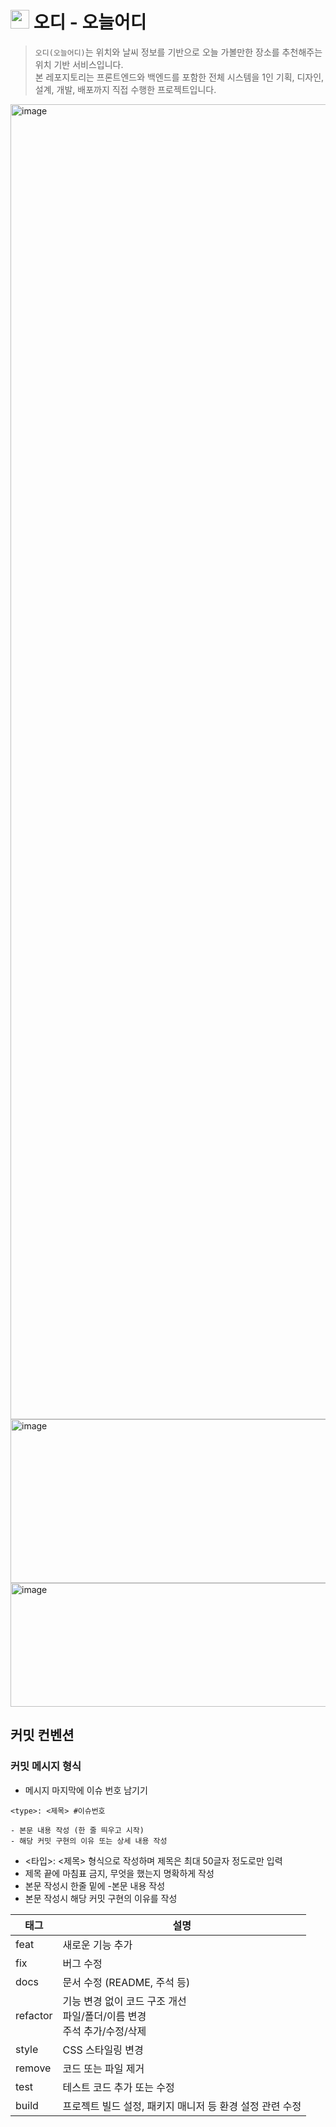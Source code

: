 # <img src="https://github.com/user-attachments/assets/3dab4b0c-3498-4ebe-bc56-1a17207d16d9" width="30px" height="30px"> 오디 - 오늘어디
> `오디(오늘어디)`는 위치와 날씨 정보를 기반으로 오늘 가볼만한 장소를 추천해주는 위치 기반 서비스입니다. <br>
> 본 레포지토리는 프론트엔드와 백엔드를 포함한 전체 시스템을 1인 기획, 디자인, 설계, 개발, 배포까지 직접 수행한 프로젝트입니다.



<img width="8192" height="2104" alt="image" src="https://github.com/user-attachments/assets/c6880575-adeb-438d-b13c-b2f07af18eea" />


<img width="618" height="262" alt="image" src="https://github.com/user-attachments/assets/73aae9bb-48d1-49ca-b3e7-66f30f57e469" />

<img width="697" height="198" alt="image" src="https://github.com/user-attachments/assets/6d75f7ff-8573-4065-9bae-d8874eec38be" />



## 커밋 컨벤션
### 커밋 메시지 형식
- 메시지 마지막에 이슈 번호 남기기


```
<type>: <제목> #이슈번호

- 본문 내용 작성 (한 줄 띄우고 시작)
- 해당 커밋 구현의 이유 또는 상세 내용 작성
```


- <타입>: <제목> 형식으로 작성하며 제목은 최대 50글자 정도로만 입력
- 제목 끝에 마침표 금지, 무엇을 했는지 명확하게 작성
- 본문 작성시 한줄 밑에 -본문 내용 작성
- 본문 작성시 해당 커밋 구현의 이유를 작성


|태그|설명|
|-|-|
|feat|새로운 기능 추가|
|fix|버그 수정|
|docs|문서 수정 (README, 주석 등)|
|refactor|기능 변경 없이 코드 구조 개선<br>파일/폴더/이름 변경<br>주석 추가/수정/삭제|
|style|CSS 스타일링 변경|
|remove|코드 또는 파일 제거|
|test|	테스트 코드 추가 또는 수정|
|build|프로젝트 빌드 설정, 패키지 매니저 등 환경 설정 관련 수정|
